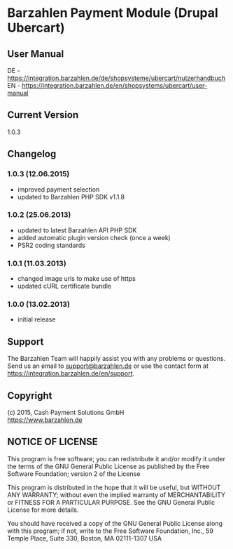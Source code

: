 # Barzahlen Payment Module (Drupal Ubercart)

## User Manual
DE - https://integration.barzahlen.de/de/shopsysteme/ubercart/nutzerhandbuch  
EN - https://integration.barzahlen.de/en/shopsystems/ubercart/user-manual

## Current Version
1.0.3

## Changelog

### 1.0.3 (12.06.2015)
* improved payment selection
* updated to Barzahlen PHP SDK v1.1.8

### 1.0.2 (25.06.2013)
* updated to latest Barzahlen API PHP SDK
* added automatic plugin version check (once a week)
* PSR2 coding standards

### 1.0.1 (11.03.2013)
* changed image urls to make use of https
* updated cURL certificate bundle

### 1.0.0 (13.02.2013)
* initial release

## Support
The Barzahlen Team will happily assist you with any problems or questions. Send us an email to support@barzahlen.de or use the contact form at https://integration.barzahlen.de/en/support.

## Copyright
(c) 2015, Cash Payment Solutions GmbH  
https://www.barzahlen.de

## NOTICE OF LICENSE
This program is free software; you can redistribute it and/or modify it under the terms of the GNU General Public License as published by the Free Software Foundation; version 2 of the License

This program is distributed in the hope that it will be useful, but WITHOUT ANY WARRANTY; without even the implied warranty of MERCHANTABILITY or FITNESS FOR A PARTICULAR PURPOSE. See the GNU General Public License for more details.

You should have received a copy of the GNU General Public License along with this program; if not, write to the Free Software Foundation, Inc., 59 Temple Place, Suite 330, Boston, MA 02111-1307 USA